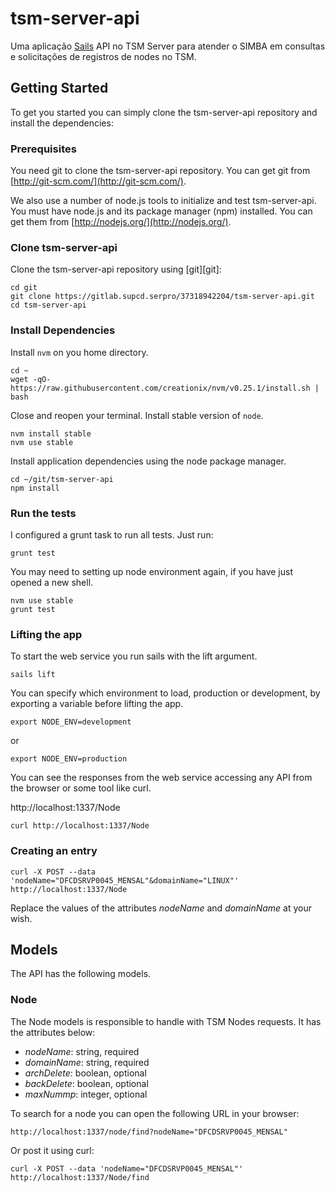 # tsm-server-api

Uma aplicação [Sails](http://sailsjs.org)
API no TSM Server para atender o SIMBA em consultas e solicitações de registros de nodes no TSM.

## Getting Started

To get you started you can simply clone the tsm-server-api repository and install the dependencies:

### Prerequisites

You need git to clone the tsm-server-api repository. You can get git from
[http://git-scm.com/](http://git-scm.com/).

We also use a number of node.js tools to initialize and test tsm-server-api. You must have node.js and its package manager (npm) installed.  You can get them from [http://nodejs.org/](http://nodejs.org/).

### Clone tsm-server-api

Clone the tsm-server-api repository using [git][git]:

```
cd git
git clone https://gitlab.supcd.serpro/37318942204/tsm-server-api.git
cd tsm-server-api
```

### Install Dependencies

Install `nvm` on you home directory.

```
cd ~
wget -qO- https://raw.githubusercontent.com/creationix/nvm/v0.25.1/install.sh | bash
```

Close and reopen your terminal. Install stable version of `node`.

```
nvm install stable
nvm use stable
```
Install application dependencies using the node package manager.

```
cd ~/git/tsm-server-api
npm install
```

### Run the tests

I configured a grunt task to run all tests. Just run:

```
grunt test
```

You may need to setting up node environment again, if you have just opened a new shell.
```
nvm use stable
grunt test
```

### Lifting the app

To start the web service you run sails with the lift argument.
```
sails lift
```

You can specify which environment to load, production or development, by exporting a variable before lifting the app.

```
export NODE_ENV=development
```

or

```
export NODE_ENV=production
```

You can see the responses from the web service accessing any API from the browser or some tool like curl.

http://localhost:1337/Node

```
curl http://localhost:1337/Node
```

### Creating an entry

```
curl -X POST --data 'nodeName="DFCDSRVP0045_MENSAL"&domainName="LINUX"' http://localhost:1337/Node
```

Replace the values of the attributes *nodeName* and *domainName* at your wish.

## Models

The API has the following models.

### Node

The Node models is responsible to handle with TSM Nodes requests. It has the attributes below:

* *nodeName*: string, required
* *domainName*: string, required
* *archDelete*: boolean, optional
* *backDelete*: boolean, optional
* *maxNummp*: integer, optional

To search for a node you can open the following URL in your browser:

```
http://localhost:1337/node/find?nodeName="DFCDSRVP0045_MENSAL"
```

Or post it using curl:

```
curl -X POST --data 'nodeName="DFCDSRVP0045_MENSAL"' http://localhost:1337/Node/find
```